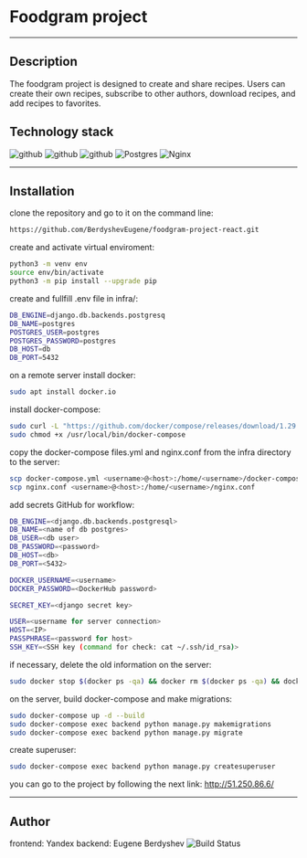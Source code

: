 # Foodgram project
____
## Description
The foodgram project is designed to create and share recipes. Users can create their own recipes, subscribe to other authors, download recipes, and add recipes to favorites.

## Technology stack
![github](https://camo.githubusercontent.com/6b7f701cf0bea42833751b754688f1a27b6090fdf90bf2b226addff01be817f0/68747470733a2f2f696d672e736869656c64732e696f2f62616467652f646f636b65722d2532333064623765642e7376673f7374796c653d666f722d7468652d6261646765266c6f676f3d646f636b6572266c6f676f436f6c6f723d7768697465) ![github](https://camo.githubusercontent.com/5473e0d3006bb7e662bdf754d830a026ce050be61f1cbbd4689783ae49950b93/68747470733a2f2f696d672e736869656c64732e696f2f62616467652f646a616e676f2d2532333039324532302e7376673f7374796c653d666f722d7468652d6261646765266c6f676f3d646a616e676f266c6f676f436f6c6f723d7768697465) ![github](https://camo.githubusercontent.com/cbef21adebc167fac6552145a03c9e12ae03b8afd5e4f7de52379a98297de3fe/68747470733a2f2f696d672e736869656c64732e696f2f62616467652f444a414e474f2d524553542d6666313730393f7374796c653d666f722d7468652d6261646765266c6f676f3d646a616e676f266c6f676f436f6c6f723d776869746526636f6c6f723d666631373039266c6162656c436f6c6f723d67726179) ![Postgres](https://img.shields.io/badge/postgres-%23316192.svg?style=for-the-badge&logo=postgresql&logoColor=white) ![Nginx](https://img.shields.io/badge/nginx-%23009639.svg?style=for-the-badge&logo=nginx&logoColor=white)
____

## Installation

clone the repository and go to it on the command line:
```sh
https://github.com/BerdyshevEugene/foodgram-project-react.git
```

create and activate virtual enviroment:
```sh
python3 -m venv env
source env/bin/activate
python3 -m pip install --upgrade pip
```

create and fullfill .env file in infra/:
```sh
DB_ENGINE=django.db.backends.postgresq
DB_NAME=postgres
POSTGRES_USER=postgres
POSTGRES_PASSWORD=postgres
DB_HOST=db
DB_PORT=5432
```

on a remote server install docker:
```sh
sudo apt install docker.io 
```
install docker-compose:
```sh
sudo curl -L "https://github.com/docker/compose/releases/download/1.29.2/docker-compose-$(uname -s)-$(uname -m)" -o /usr/local/bin/docker-compose
sudo chmod +x /usr/local/bin/docker-compose
```
copy the docker-compose files.yml and nginx.conf from the infra directory to the server:
```sh
scp docker-compose.yml <username>@<host>:/home/<username>/docker-compose.yml
scp nginx.conf <username>@<host>:/home/<username>/nginx.conf
```
add secrets GitHub for workflow:
```sh
DB_ENGINE=<django.db.backends.postgresql>
DB_NAME=<name of db postgres>
DB_USER=<db user>
DB_PASSWORD=<password>
DB_HOST=<db>
DB_PORT=<5432>

DOCKER_USERNAME=<username>
DOCKER_PASSWORD=<DockerHub password>

SECRET_KEY=<django secret key>

USER=<username for server connection>
HOST=<IP>
PASSPHRASE=<password for host>
SSH_KEY=<SSH key (command for check: cat ~/.ssh/id_rsa)>
```
if necessary, delete the old information on the server:
```sh
sudo docker stop $(docker ps -qa) && docker rm $(docker ps -qa) && docker rmi -f $(docker images -qa ) && docker volume rm $(docker volume ls -q) && docker network rm $(docker network ls -q)
```
on the server, build docker-compose and make migrations:
```sh
sudo docker-compose up -d --build
sudo docker-compose exec backend python manage.py makemigrations
sudo docker-compose exec backend python manage.py migrate
```
create superuser:
```sh
sudo docker-compose exec backend python manage.py createsuperuser
```

you can go to the project by following the next link:
http://51.250.86.6/
____

## Author
frontend: Yandex
backend: Eugene Berdyshev 
![Build Status](https://github.com/BerdyshevEugene/foodgram-project-react/workflows/main/badge.svg)
